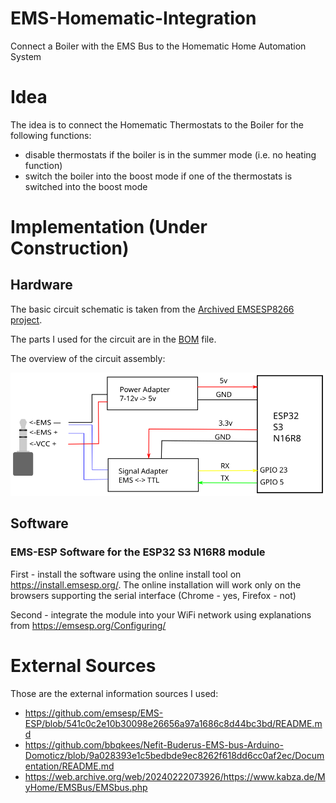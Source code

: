 # EMS-Homematic-Integration
Connect a Boiler with the EMS Bus to the Homematic Home Automation System

# Idea
The idea is to connect the Homematic Thermostats to the Boiler for the following functions:
- disable thermostats if the boiler is in the summer mode (i.e. no heating function)
- switch the boiler into the boost mode if one of the thermostats is switched into the boost mode

# Implementation (Under Construction)

## Hardware
The basic circuit schematic is taken from the [Archived EMSESP8266 project](https://github.com/dimitri-rebrikov/EMS-ESP/blob/1.9.4/doc/schematics/Schematic_EMS-ESP.png).

The parts I used for the circuit are in the [BOM](https://html-preview.github.io/?url=https://github.com/dimitri-rebrikov/EMS-Homematic-Integration/blob/main/BOM.xhtml) file.

The overview of the circuit assembly: 

![Assembly](./AssemblyCircuit.svg)

## Software

### EMS-ESP Software for the ESP32 S3 N16R8 module
First - install the software using the online install tool on https://install.emsesp.org/. The online installation will work only on the browsers supporting the serial interface (Chrome - yes, Firefox - not)

Second - integrate the module into your WiFi network using explanations from https://emsesp.org/Configuring/


# External Sources
 
Those are the external information sources I used:
- https://github.com/emsesp/EMS-ESP/blob/541c0c2e10b30098e26656a97a1686c8d44bc3bd/README.md
- https://github.com/bbqkees/Nefit-Buderus-EMS-bus-Arduino-Domoticz/blob/9a028393e1c5bedbde9ec8262f618dd6cc0af2ec/Documentation/README.md
- https://web.archive.org/web/20240222073926/https://www.kabza.de/MyHome/EMSBus/EMSbus.php